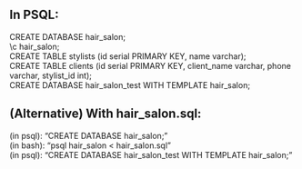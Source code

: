 ## In PSQL: 

CREATE DATABASE hair_salon;   
\c hair_salon;     
CREATE TABLE stylists (id serial PRIMARY KEY, name varchar);   
CREATE TABLE clients (id serial PRIMARY KEY, client_name varchar, phone varchar, stylist_id int);   
CREATE DATABASE hair_salon_test WITH TEMPLATE hair_salon;    

## (Alternative) With hair_salon.sql:

(in psql): “CREATE DATABASE hair_salon;”      
(in bash): “psql hair_salon < hair_salon.sql”     
(in psql): “CREATE DATABASE hair_salon_test WITH TEMPLATE hair_salon;”     
 

